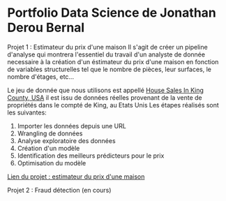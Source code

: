# Portfolio Data Science de Jonathan Derou Bernal

Projet 1 : Estimateur du prix d'une maison
Il s'agit de créer un pipeline d'analyse qui montrera l'essentiel du travail d'un analyste de donnée necessaire à la création d'un éstimateur du prix d'une maison en fonction de variables structurelles tel que le nombre de pièces, leur surfaces, le nombre d'étages, etc... 

Le jeu de donnée que nous utilisons est appellé [House Sales In King County, USA](https://www.kaggle.com/harlfoxem/housesalesprediction) il est issu de données réelles provenant de la vente de propriétés dans le compté de King, au Etats Unis Les étapes réalisés sont les suivantes:

1. Importer les données depuis une URL
2. Wrangling de données
3. Analyse exploratoire des données
4. Création d'un modèle
5. Identification des meilleurs prédicteurs pour le prix
6. Optimisation du modèle

[Lien du projet : estimateur du prix d'une maison](https://eu-gb.dataplatform.cloud.ibm.com/analytics/notebooks/v2/0f94a687-5dc6-4f02-a780-156551a81883/view?access_token=2aa872155574b7a31ac7f25f12949c495788e7b3ec437e38ddf025969b74250e)   

Projet 2 : Fraud détection (en cours)
